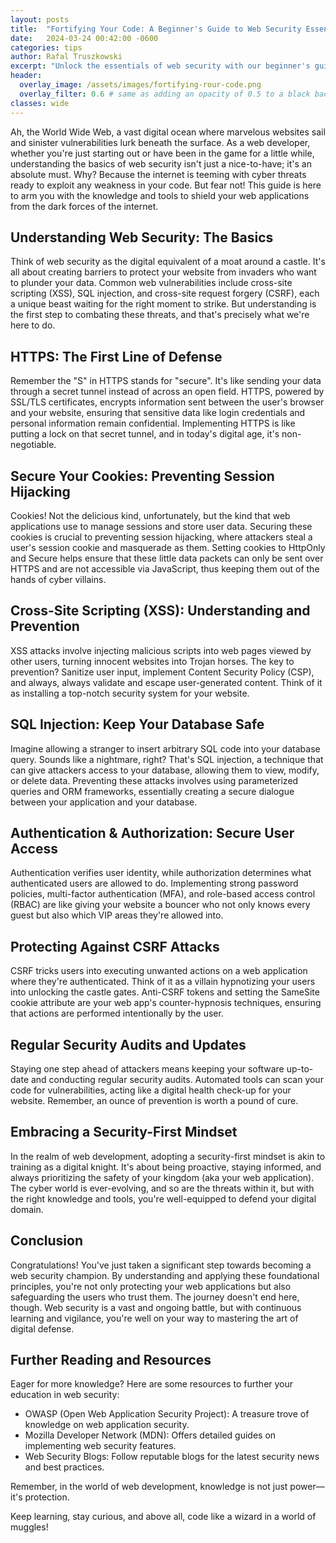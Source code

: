 ```yaml
---
layout: posts
title:  "Fortifying Your Code: A Beginner's Guide to Web Security Essentials"
date:   2024-03-24 00:42:00 -0600
categories: tips
author: Rafal Truszkowski
excerpt: "Unlock the essentials of web security with our beginner's guide. Discover key practices to protect your web applications from threats like XSS, SQL injection, and more, with practical tips for junior to mid-level developers."
header:
  overlay_image: /assets/images/fortifying-rour-code.png
  overlay_filter: 0.6 # same as adding an opacity of 0.5 to a black background
classes: wide
---
```

Ah, the World Wide Web, a vast digital ocean where marvelous websites sail and sinister vulnerabilities lurk beneath the surface. As a web developer, whether you're just starting out or have been in the game for a little while, understanding the basics of web security isn't just a nice-to-have; it's an absolute must. Why? Because the internet is teeming with cyber threats ready to exploit any weakness in your code. But fear not! This guide is here to arm you with the knowledge and tools to shield your web applications from the dark forces of the internet.

## Understanding Web Security: The Basics
Think of web security as the digital equivalent of a moat around a castle. It's all about creating barriers to protect your website from invaders who want to plunder your data. Common web vulnerabilities include cross-site scripting (XSS), SQL injection, and cross-site request forgery (CSRF), each a unique beast waiting for the right moment to strike. But understanding is the first step to combating these threats, and that's precisely what we're here to do.

## HTTPS: The First Line of Defense
Remember the "S" in HTTPS stands for "secure". It's like sending your data through a secret tunnel instead of across an open field. HTTPS, powered by SSL/TLS certificates, encrypts information sent between the user's browser and your website, ensuring that sensitive data like login credentials and personal information remain confidential. Implementing HTTPS is like putting a lock on that secret tunnel, and in today's digital age, it's non-negotiable.

## Secure Your Cookies: Preventing Session Hijacking
Cookies! Not the delicious kind, unfortunately, but the kind that web applications use to manage sessions and store user data. Securing these cookies is crucial to preventing session hijacking, where attackers steal a user's session cookie and masquerade as them. Setting cookies to HttpOnly and Secure helps ensure that these little data packets can only be sent over HTTPS and are not accessible via JavaScript, thus keeping them out of the hands of cyber villains.

## Cross-Site Scripting (XSS): Understanding and Prevention
XSS attacks involve injecting malicious scripts into web pages viewed by other users, turning innocent websites into Trojan horses. The key to prevention? Sanitize user input, implement Content Security Policy (CSP), and always, always validate and escape user-generated content. Think of it as installing a top-notch security system for your website.

## SQL Injection: Keep Your Database Safe
Imagine allowing a stranger to insert arbitrary SQL code into your database query. Sounds like a nightmare, right? That's SQL injection, a technique that can give attackers access to your database, allowing them to view, modify, or delete data. Preventing these attacks involves using parameterized queries and ORM frameworks, essentially creating a secure dialogue between your application and your database.

## Authentication & Authorization: Secure User Access
Authentication verifies user identity, while authorization determines what authenticated users are allowed to do. Implementing strong password policies, multi-factor authentication (MFA), and role-based access control (RBAC) are like giving your website a bouncer who not only knows every guest but also which VIP areas they're allowed into.

## Protecting Against CSRF Attacks
CSRF tricks users into executing unwanted actions on a web application where they're authenticated. Think of it as a villain hypnotizing your users into unlocking the castle gates. Anti-CSRF tokens and setting the SameSite cookie attribute are your web app's counter-hypnosis techniques, ensuring that actions are performed intentionally by the user.

## Regular Security Audits and Updates
Staying one step ahead of attackers means keeping your software up-to-date and conducting regular security audits. Automated tools can scan your code for vulnerabilities, acting like a digital health check-up for your website. Remember, an ounce of prevention is worth a pound of cure.

## Embracing a Security-First Mindset
In the realm of web development, adopting a security-first mindset is akin to training as a digital knight. It's about being proactive, staying informed, and always prioritizing the safety of your kingdom (aka your web application). The cyber world is ever-evolving, and so are the threats within it, but with the right knowledge and tools, you're well-equipped to defend your digital domain.

## Conclusion
Congratulations! You've just taken a significant step towards becoming a web security champion. By understanding and applying these foundational principles, you're not only protecting your web applications but also safeguarding the users who trust them. The journey doesn't end here, though. Web security is a vast and ongoing battle, but with continuous learning and vigilance, you're well on your way to mastering the art of digital defense.

## Further Reading and Resources
Eager for more knowledge? Here are some resources to further your education in web security:
- OWASP (Open Web Application Security Project): A treasure trove of knowledge on web application security.
- Mozilla Developer Network (MDN): Offers detailed guides on implementing web security features.
- Web Security Blogs: Follow reputable blogs for the latest security news and best practices.

Remember, in the world of web development, knowledge is not just power—it's protection.

Keep learning, stay curious, and above all, code like a wizard in a world of muggles!